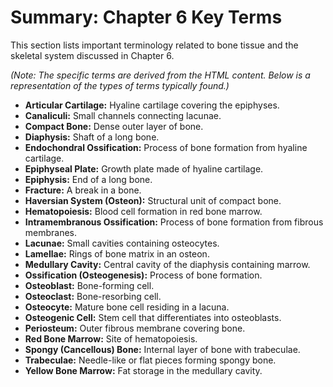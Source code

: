 # Summary: Chapter 6 Key Terms

This section lists important terminology related to bone tissue and the skeletal system discussed in Chapter 6.

*(Note: The specific terms are derived from the HTML content. Below is a representation of the types of terms typically found.)*

*   **Articular Cartilage:** Hyaline cartilage covering the epiphyses.
*   **Canaliculi:** Small channels connecting lacunae.
*   **Compact Bone:** Dense outer layer of bone.
*   **Diaphysis:** Shaft of a long bone.
*   **Endochondral Ossification:** Process of bone formation from hyaline cartilage.
*   **Epiphyseal Plate:** Growth plate made of hyaline cartilage.
*   **Epiphysis:** End of a long bone.
*   **Fracture:** A break in a bone.
*   **Haversian System (Osteon):** Structural unit of compact bone.
*   **Hematopoiesis:** Blood cell formation in red bone marrow.
*   **Intramembranous Ossification:** Process of bone formation from fibrous membranes.
*   **Lacunae:** Small cavities containing osteocytes.
*   **Lamellae:** Rings of bone matrix in an osteon.
*   **Medullary Cavity:** Central cavity of the diaphysis containing marrow.
*   **Ossification (Osteogenesis):** Process of bone formation.
*   **Osteoblast:** Bone-forming cell.
*   **Osteoclast:** Bone-resorbing cell.
*   **Osteocyte:** Mature bone cell residing in a lacuna.
*   **Osteogenic Cell:** Stem cell that differentiates into osteoblasts.
*   **Periosteum:** Outer fibrous membrane covering bone.
*   **Red Bone Marrow:** Site of hematopoiesis.
*   **Spongy (Cancellous) Bone:** Internal layer of bone with trabeculae.
*   **Trabeculae:** Needle-like or flat pieces forming spongy bone.
*   **Yellow Bone Marrow:** Fat storage in the medullary cavity.
